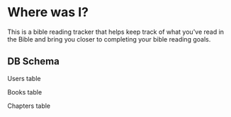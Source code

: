 # Where was I?

This is a bible reading tracker that helps keep track of what you've read in the Bible and bring you closer to completing your bible reading goals.


## DB Schema
Users table

Books table

Chapters table
